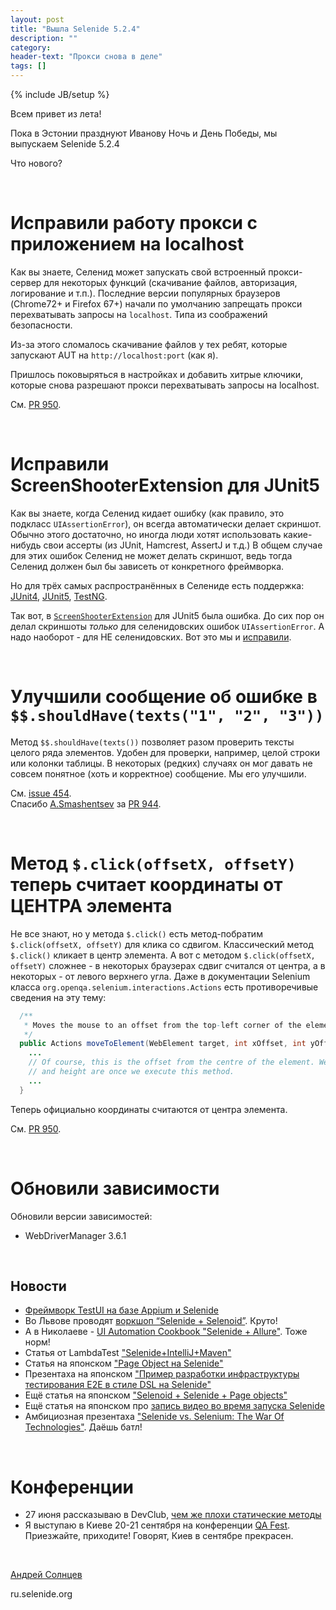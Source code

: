```yaml
---
layout: post
title: "Вышла Selenide 5.2.4"
description: ""
category:
header-text: "Прокси снова в деле"
tags: []
---
```

{% include JB/setup %}

Всем привет из лета!

Пока в Эстонии празднуют Иванову Ночь и День Победы, мы выпускаем Selenide 5.2.4

Что нового?

<br/>

# Исправили работу прокси с приложением на localhost

Как вы знаете, Селенид может запускать свой встроенный прокси-сервер для некоторых функций (скачивание файлов, авторизация, логирование и т.п.).
Последние версии популярных браузеров (Chrome72+ и Firefox 67+) начали по умолчанию запрещать прокси перехватывать запросы на `localhost`. 
Типа из соображений безопасности.

Из-за этого сломалось скачивание файлов у тех ребят, которые запускают AUT на `http://localhost:port` (как я).
 
Пришлось поковыряться в настройках и добавить хитрые ключики, которые снова разрешают прокси перехватывать запросы на localhost.

См. [PR 950](https://github.com/selenide/selenide/pull/950).

<br/>

# Исправили ScreenShooterExtension для JUnit5

Как вы знаете, когда Селенид кидает ошибку (как правило, это подкласс `UIAssertionError`), он всегда автоматически делает скриншот.
Обычно этого достаточно, но иногда люди хотят использовать какие-нибудь свои ассерты (из JUnit, Hamcrest, AssertJ и т.д.)
В общем случае для этих ошибок Селенид не может делать скриншот, ведь тогда Селенид должен был бы зависеть от конкретного фреймворка.

Но для трёх самых распространённых в Селениде есть поддержка: 
[JUnit4](https://github.com/selenide/selenide/blob/master/statics/src/main/java/com/codeborne/selenide/junit/ScreenShooter.java), 
[JUnit5](https://github.com/selenide/selenide/blob/master/statics/src/main/java/com/codeborne/selenide/junit5/ScreenShooterExtension.java), 
[TestNG](https://github.com/selenide/selenide/blob/master/statics/src/main/java/com/codeborne/selenide/testng/ScreenShooter.java).

Так вот, в [`ScreenShooterExtension`](https://github.com/selenide/selenide/blob/master/statics/src/main/java/com/codeborne/selenide/junit5/ScreenShooterExtension.java) для JUnit5 была ошибка. 
До сих пор он делал скриншоты *только* для селенидовских ошибок `UIAssertionError`. А надо наоборот - для НЕ селенидовских.
Вот это мы и [исправили](https://github.com/selenide/selenide/commit/5414bc743469d0624e6f5). 

<br/>

# Улучшили сообщение об ошибке в `$$.shouldHave(texts("1", "2", "3"))`

Метод `$$.shouldHave(texts())` позволяет разом проверить тексты целого ряда элементов.
Удобен для проверки, например, целой строки или колонки таблицы. 
В некоторых (редких) случаях он мог давать не совсем понятное (хоть и корректное) сообщение. Мы его улучшили.

См. [issue 454](https://github.com/selenide/selenide/issues/454).<br/>
Спасибо [A.Smashentsev](https://github.com/xaknem) за [PR 944](https://github.com/selenide/selenide/pull/944).

<br/>

# Метод `$.click(offsetX, offsetY)` теперь считает координаты от ЦЕНТРА элемента

Не все знают, но у метода `$.click()` есть метод-побратим `$.click(offsetX, offsetY)` для клика со сдвигом.
Классический метод `$.click()` кликает в центр элемента.
А вот с методом `$.click(offsetX, offsetY)` сложнее - в некоторых браузерах сдвиг считался от центра, а в некоторых - от
левого верхнего угла. Даже в документации Selenium класса `org.openqa.selenium.interactions.Actions` есть противоречивые сведения на эту тему:

```java
  /**
   * Moves the mouse to an offset from the top-left corner of the element.
   */
  public Actions moveToElement(WebElement target, int xOffset, int yOffset) {
    ...
    // Of course, this is the offset from the centre of the element. We have no idea what the width
    // and height are once we execute this method.
    ...
  }
```

Теперь официально координаты считаются от центра элемента.

См. [PR 950](https://github.com/selenide/selenide/pull/950).

<br/>


# Обновили зависимости

Обновили версии зависимостей:
* WebDriverManager 3.6.1 

<br/>


## Новости

* [Фреймворк TestUI на базе Appium и Selenide](https://www.testdevlab.com/blog/2019/05/testui-ui-test-automation-for-all-platforms-with-appium-and-selenide/)
* Во Львове проводят [воркшоп “Selenide + Selenoid”](https://dou.ua/calendar/27417). Круто!
* А в Николаеве - [UI Automation Cookbook "Selenide + Allure"](https://www.globallogic.com/ua/news/gl-ui-automation-cookbook-mykolaiv/). Тоже норм!
* Статья от LambdaTest ["Selenide+IntelliJ+Maven"](https://www.lambdatest.com/blog/selenium-testing-with-selenide-using-intellij-maven/)
* Статья на японском ["Page Object на Selenide"](https://qiita.com/tatesuke/items/0bac60172e7cfd12aeb1)
* Презентаха на японском ["Пример разработки инфраструктуры тестирования E2E в стиле DSL на Selenide"](https://speakerdeck.com/shimashima35/example-of-e2e-automation-test-architecture-by-selenide-in-osaka)
* Ещё статья на японском ["Selenoid + Selenide + Page objects"](https://codezine.jp/article/detail/10335)
* Ещё статья на японском про [запись видео во время запуска Selenide](https://qiita.com/shimashima35/items/0575ac5488edd6942d5a)
* Амбициозная презентаха ["Selenide vs. Selenium: The War Of Technologies"](https://www.slideshare.net/Bugraptors/selenide-vs-selenium-the-war-of-technologies). Даёшь батл!

<br/>

# Конференции

* 27 июня рассказываю в DevClub, [чем же плохи статические методы](https://www.facebook.com/events/1335258949960597/)
* Я выступаю в Киеве 20-21 сентября на конференции [QA Fest](http://qafest.com/en/). Приезжайте, приходите! Говорят, Киев в сентябре прекрасен.

<br>

[Андрей Солнцев](http://asolntsev.github.io/)

ru.selenide.org
